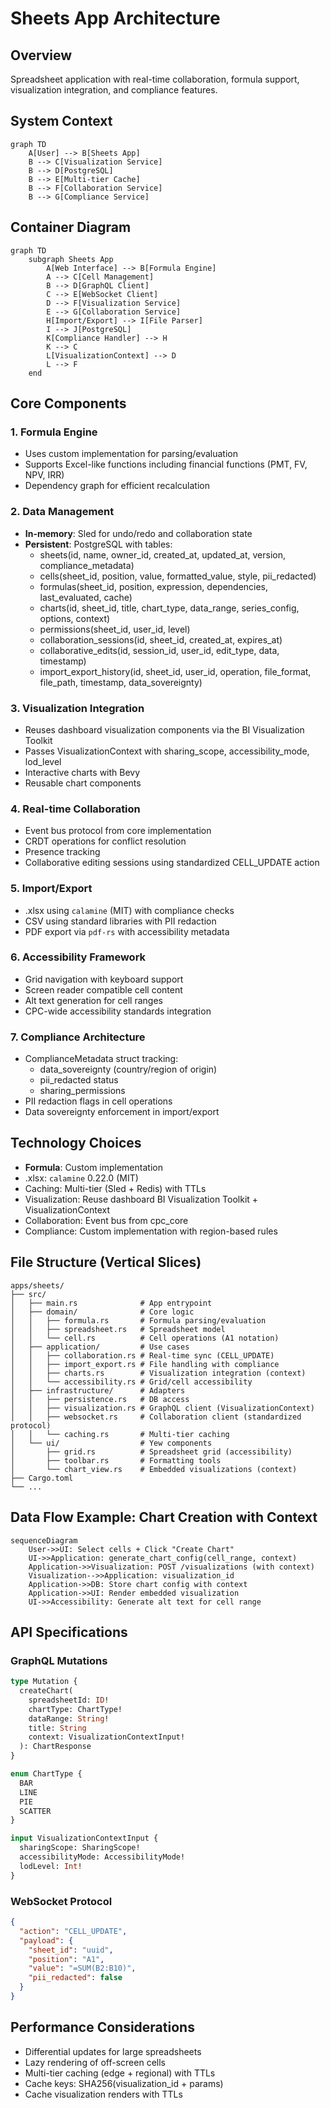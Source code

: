 # Sheets App Architecture

## Overview
Spreadsheet application with real-time collaboration, formula support, visualization integration, and compliance features.

## System Context
```mermaid
graph TD
    A[User] --> B[Sheets App]
    B --> C[Visualization Service]
    B --> D[PostgreSQL]
    B --> E[Multi-tier Cache]
    B --> F[Collaboration Service]
    B --> G[Compliance Service]
```

## Container Diagram
```mermaid
graph TD
    subgraph Sheets App
        A[Web Interface] --> B[Formula Engine]
        A --> C[Cell Management]
        B --> D[GraphQL Client]
        C --> E[WebSocket Client]
        D --> F[Visualization Service]
        E --> G[Collaboration Service]
        H[Import/Export] --> I[File Parser]
        I --> J[PostgreSQL]
        K[Compliance Handler] --> H
        K --> C
        L[VisualizationContext] --> D
        L --> F
    end
```

## Core Components

### 1. Formula Engine
- Uses custom implementation for parsing/evaluation
- Supports Excel-like functions including financial functions (PMT, FV, NPV, IRR)
- Dependency graph for efficient recalculation

### 2. Data Management
- **In-memory**: Sled for undo/redo and collaboration state
- **Persistent**: PostgreSQL with tables:
  - sheets(id, name, owner_id, created_at, updated_at, version, compliance_metadata)
  - cells(sheet_id, position, value, formatted_value, style, pii_redacted)
  - formulas(sheet_id, position, expression, dependencies, last_evaluated, cache)
  - charts(id, sheet_id, title, chart_type, data_range, series_config, options, context)
  - permissions(sheet_id, user_id, level)
  - collaboration_sessions(id, sheet_id, created_at, expires_at)
  - collaborative_edits(id, session_id, user_id, edit_type, data, timestamp)
  - import_export_history(id, sheet_id, user_id, operation, file_format, file_path, timestamp, data_sovereignty)

### 3. Visualization Integration
- Reuses dashboard visualization components via the BI Visualization Toolkit
- Passes VisualizationContext with sharing_scope, accessibility_mode, lod_level
- Interactive charts with Bevy
- Reusable chart components

### 4. Real-time Collaboration
- Event bus protocol from core implementation
- CRDT operations for conflict resolution
- Presence tracking
- Collaborative editing sessions using standardized CELL_UPDATE action

### 5. Import/Export
- .xlsx using `calamine` (MIT) with compliance checks
- CSV using standard libraries with PII redaction
- PDF export via `pdf-rs` with accessibility metadata

### 6. Accessibility Framework
- Grid navigation with keyboard support
- Screen reader compatible cell content
- Alt text generation for cell ranges
- CPC-wide accessibility standards integration

### 7. Compliance Architecture
- ComplianceMetadata struct tracking:
  - data_sovereignty (country/region of origin)
  - pii_redacted status
  - sharing_permissions
- PII redaction flags in cell operations
- Data sovereignty enforcement in import/export

## Technology Choices
- **Formula**: Custom implementation
- .xlsx: `calamine` 0.22.0 (MIT)
- Caching: Multi-tier (Sled + Redis) with TTLs
- Visualization: Reuse dashboard BI Visualization Toolkit + VisualizationContext
- Collaboration: Event bus from cpc_core
- Compliance: Custom implementation with region-based rules

## File Structure (Vertical Slices)
```
apps/sheets/
├── src/
│   ├── main.rs              # App entrypoint
│   ├── domain/              # Core logic
│   │   ├── formula.rs       # Formula parsing/evaluation
│   │   ├── spreadsheet.rs   # Spreadsheet model
│   │   └── cell.rs          # Cell operations (A1 notation)
│   ├── application/         # Use cases
│   │   ├── collaboration.rs # Real-time sync (CELL_UPDATE)
│   │   ├── import_export.rs # File handling with compliance
│   │   ├── charts.rs        # Visualization integration (context)
│   │   └── accessibility.rs # Grid/cell accessibility
│   ├── infrastructure/      # Adapters
│   │   ├── persistence.rs   # DB access
│   │   ├── visualization.rs # GraphQL client (VisualizationContext)
│   │   ├── websocket.rs     # Collaboration client (standardized protocol)
│   │   └── caching.rs       # Multi-tier caching
│   └── ui/                  # Yew components
│       ├── grid.rs          # Spreadsheet grid (accessibility)
│       ├── toolbar.rs       # Formatting tools
│       └── chart_view.rs    # Embedded visualizations (context)
├── Cargo.toml
└── ...
```

## Data Flow Example: Chart Creation with Context
```mermaid
sequenceDiagram
    User->>UI: Select cells + Click "Create Chart"
    UI->>Application: generate_chart_config(cell_range, context)
    Application->>Visualization: POST /visualizations (with context)
    Visualization-->>Application: visualization_id
    Application->>DB: Store chart config with context
    Application->>UI: Render embedded visualization
    UI->>Accessibility: Generate alt text for cell range
```

## API Specifications

### GraphQL Mutations
```graphql
type Mutation {
  createChart(
    spreadsheetId: ID!
    chartType: ChartType!
    dataRange: String!
    title: String
    context: VisualizationContextInput!
  ): ChartResponse
}

enum ChartType {
  BAR
  LINE
  PIE
  SCATTER
}

input VisualizationContextInput {
  sharingScope: SharingScope!
  accessibilityMode: AccessibilityMode!
  lodLevel: Int!
}
```

### WebSocket Protocol
```json
{
  "action": "CELL_UPDATE",
  "payload": {
    "sheet_id": "uuid",
    "position": "A1",
    "value": "=SUM(B2:B10)",
    "pii_redacted": false
  }
}
```

## Performance Considerations
- Differential updates for large spreadsheets
- Lazy rendering of off-screen cells
- Multi-tier caching (edge + regional) with TTLs
- Cache keys: SHA256(visualization_id + params)
- Cache visualization renders with TTLs